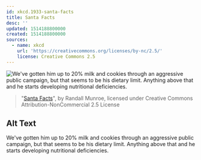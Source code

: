 ```yaml
---
id: xkcd.1933-santa-facts
title: Santa Facts
desc: ''
updated: 1514188800000
created: 1514188800000
sources:
  - name: xkcd
    url: 'https://creativecommons.org/licenses/by-nc/2.5/'
    license: Creative Commons 2.5
---
```

![We've gotten him up to 20% milk and cookies through an aggressive public campaign, but that seems to be his dietary limit. Anything above that and he starts developing nutritional deficiencies.](https://imgs.xkcd.com/comics/santa_facts.png)
> "[Santa Facts](https://xkcd.com/1933/)", by Randall Munroe, licensed under Creative Commons Attribution-NonCommercial 2.5 License

## Alt Text
We've gotten him up to 20% milk and cookies through an aggressive public campaign, but that seems to be his dietary limit. Anything above that and he starts developing nutritional deficiencies.
